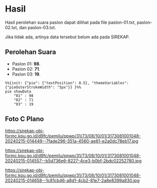 # Hasil

Hasil perolehan suara paslon dapat dilihat pada file paslon-01.txt, paslon-02.txt, dan paslon-03.txt.

Jika tidak ada, artinya data tersebut belum ada pada SIREKAP.

## Perolehan Suara

 * Paslon 01: **98**.
 * Paslon 02: **71**.
 * Paslon 03: **19**.

```mermaid
%%{init: {"pie": {"textPosition": 0.5}, "themeVariables": {"pieOuterStrokeWidth": "5px"}} }%%
pie showData
    "01" : 98
    "02" : 71
    "03" : 19
```
## Foto C Plano

https://sirekap-obj-formc.kpu.go.id/d9fc/pemilu/ppwp/31/73/08/10/01/3173081001048-20240215-014449--7fade296-351a-4560-ae61-e2a0dc78eb17.jpg

https://sirekap-obj-formc.kpu.go.id/d9fc/pemilu/ppwp/31/73/08/10/01/3173081001048-20240215-014557--b5d736e6-8227-4ce3-b0bf-2bdc02252780.jpg

https://sirekap-obj-formc.kpu.go.id/d9fc/pemilu/ppwp/31/73/08/10/01/3173081001048-20240215-014658--1c81cb46-a8d1-4cb2-81e7-2a8e8399a830.jpg
